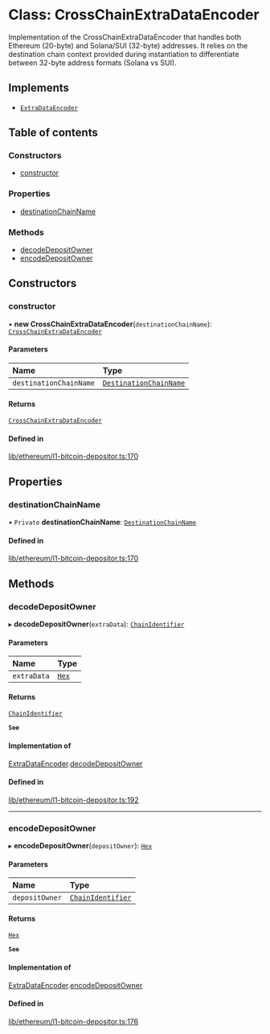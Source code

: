 # Class: CrossChainExtraDataEncoder

Implementation of the CrossChainExtraDataEncoder
that handles both Ethereum (20-byte) and Solana/SUI (32-byte) addresses.
It relies on the destination chain context provided during instantiation
to differentiate between 32-byte address formats (Solana vs SUI).

## Implements

- [`ExtraDataEncoder`](../interfaces/ExtraDataEncoder.md)

## Table of contents

### Constructors

- [constructor](CrossChainExtraDataEncoder.md#constructor)

### Properties

- [destinationChainName](CrossChainExtraDataEncoder.md#destinationchainname)

### Methods

- [decodeDepositOwner](CrossChainExtraDataEncoder.md#decodedepositowner)
- [encodeDepositOwner](CrossChainExtraDataEncoder.md#encodedepositowner)

## Constructors

### constructor

• **new CrossChainExtraDataEncoder**(`destinationChainName`): [`CrossChainExtraDataEncoder`](CrossChainExtraDataEncoder.md)

#### Parameters

| Name | Type |
| :------ | :------ |
| `destinationChainName` | [`DestinationChainName`](../README.md#destinationchainname) |

#### Returns

[`CrossChainExtraDataEncoder`](CrossChainExtraDataEncoder.md)

#### Defined in

[lib/ethereum/l1-bitcoin-depositor.ts:170](https://github.com/keep-network/tbtc-v2/blob/main/typescript/src/lib/ethereum/l1-bitcoin-depositor.ts#L170)

## Properties

### destinationChainName

• `Private` **destinationChainName**: [`DestinationChainName`](../README.md#destinationchainname)

#### Defined in

[lib/ethereum/l1-bitcoin-depositor.ts:170](https://github.com/keep-network/tbtc-v2/blob/main/typescript/src/lib/ethereum/l1-bitcoin-depositor.ts#L170)

## Methods

### decodeDepositOwner

▸ **decodeDepositOwner**(`extraData`): [`ChainIdentifier`](../interfaces/ChainIdentifier.md)

#### Parameters

| Name | Type |
| :------ | :------ |
| `extraData` | [`Hex`](Hex.md) |

#### Returns

[`ChainIdentifier`](../interfaces/ChainIdentifier.md)

**`See`**

#### Implementation of

[ExtraDataEncoder](../interfaces/ExtraDataEncoder.md).[decodeDepositOwner](../interfaces/ExtraDataEncoder.md#decodedepositowner)

#### Defined in

[lib/ethereum/l1-bitcoin-depositor.ts:192](https://github.com/keep-network/tbtc-v2/blob/main/typescript/src/lib/ethereum/l1-bitcoin-depositor.ts#L192)

___

### encodeDepositOwner

▸ **encodeDepositOwner**(`depositOwner`): [`Hex`](Hex.md)

#### Parameters

| Name | Type |
| :------ | :------ |
| `depositOwner` | [`ChainIdentifier`](../interfaces/ChainIdentifier.md) |

#### Returns

[`Hex`](Hex.md)

**`See`**

#### Implementation of

[ExtraDataEncoder](../interfaces/ExtraDataEncoder.md).[encodeDepositOwner](../interfaces/ExtraDataEncoder.md#encodedepositowner)

#### Defined in

[lib/ethereum/l1-bitcoin-depositor.ts:176](https://github.com/keep-network/tbtc-v2/blob/main/typescript/src/lib/ethereum/l1-bitcoin-depositor.ts#L176)
